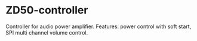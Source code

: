 # ZD50-controller
Controller for audio power amplifier. Features: power control with soft start, SPI multi channel volume control.
